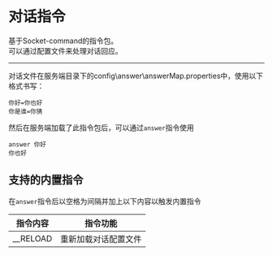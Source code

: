 # 对话指令

基于Socket-command的指令包。  
可以通过配置文件来处理对话回应。

------

对话文件在服务端目录下的config\answer\answerMap.properties中，使用以下格式书写：

```properties
你好=你也好
你是谁=你猜
```

然后在服务端加载了此指令包后，可以通过`answer`指令使用

```shell
answer 你好
你也好
```

## 支持的内置指令

在`answer`指令后以空格为间隔并加上以下内容以触发内置指令

| 指令内容     | 指令功能       |
|----------|------------|
| __RELOAD | 重新加载对话配置文件 |